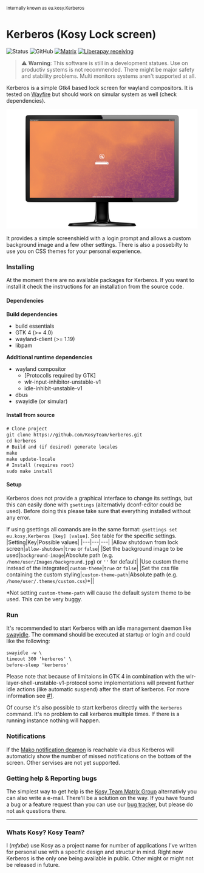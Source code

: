 <sup>Internally known as eu.kosy.Kerberos</sup>
# Kerberos (Kosy Lock screen)

![Status](https://img.shields.io/badge/⚒_status-active-blue?style=flat-square)
![GitHub](https://img.shields.io/github/license/kosyteam/kerberos?style=flat-square)
[![Matrix](https://img.shields.io/matrix/kosyteam:mfxbe.de?logo=matrix&style=flat-square&color=brightgreen)](https://matrix.to/#/#kosyteam:mfxbe.de)
[![Liberapay receiving](https://img.shields.io/liberapay/receives/mfxbe?logo=liberapay&style=flat-square)](https://liberapay.com/mfxbe/donate)


> :warning: **Warning**: This software is still in a development statues. Use on productiv systems is not recommended. There might be major safety and stability problems. Multi monitors systems aren't supported at all.

Kerberos is a simple Gtk4 based lock screen for wayland compositors. It is tested on [Wayfire](https://wayfire.org/) but should work on simular system as well (check dependencies).

[![Preview image with link to video](https://raw.githubusercontent.com/KosyTeam/kerberos/master/preview.png "Click to see video")](https://tube.odat.xyz/videos/watch/bae82edf-c454-4f10-9fd1-856e7fd7b3c0?autoplay=1&muted=1)

It provides a simple screenshield with a login prompt and allows a custom background image and a few other settings. There is also a possebilty to use you on CSS themes for your personal experience.

### Installing
At the moment there are no available packages for Kerberos. If you want to install it check the instructions for an installation from the source code.

#### Dependencies

**Build dependencies**
* build essentials
* GTK 4 (>= 4.0)
* wayland-client (>= 1.19)
* libpam

**Additional runtime dependencies**
* wayland compositor
  * [Protocolls required by GTK]
  * wlr-input-inhibitor-unstable-v1
  * idle-inhibit-unstable-v1
* dbus
* swayidle (or simular)

#### Install from source
```
# Clone project
git clone https://github.com/KosyTeam/kerberos.git
cd kerberos
# Build and (if desired) generate locales
make
make update-locale
# Install (requires root)
sudo make install
```
#### Setup
Kerberos does not provide a graphical interface to change its settings, but this can easily done with `gsettings` (alternativly dconf-editor could be used). Before doing this please take sure that everything installed without any error.

If using gsettings all comands are in the same format: `gsettings set eu.kosy.Kerberos [key] [value]`. See table for the specific settings.
|Setting|Key|Possible values|
|---|---|---|
|Allow shutdown from lock screen|`allow-shutdown`|`true` or `false`|
|Set the background image to be used|`background-image`|Absolute path (e.g. `/home/user/Images/background.jpg`) or `''` for default|
|Use custom theme instead of the integrated|`custom-theme`|`true` or `false`|
|Set the css file containing the custom styling|`custom-theme-path`|Absolute path (e.g. `/home/user/.themes/custom.css`)*||

*Not setting `custom-theme-path` will cause the default system theme to be used. This can be very buggy.

### Run
It's recommended to start Kerberos with an idle management daemon like [swayidle](https://github.com/swaywm/swayidle). The command should be executed at startup or login and could like the following:

```
swayidle -w \
timeout 300 'kerberos' \
before-sleep 'kerberos'
```

Please note that because of limitaions in GTK 4 in combination with the wlr-layer-shell-unstable-v1-protocol some implementations will prevent further idle actions (like automatic suspend) after the start of kerberos. For more information see [#1](https://github.com/KosyTeam/kerberos/issues/1#issue-894604370).

Of course it's also possible to start kerberos directly with the `kerberos` command. It's no problem to call kerberos multiple times. If there is a running instance nothing will happen.

### Notifications
If the [Mako notification deamon](https://wayland.emersion.fr/mako/) is reachable via dbus Kerberos will automaticly show the number of missed notifications on the bottom of the screen. Other servises are not yet supported. 

### Getting help & Reporting bugs

The simplest way to get help is the [Kosy Team Matrix Group](https://matrix.to/#/#kosyteam:mfxbe.de) alternativly you can also write a e-mail. There'll be a solution on the way. If you have found a bug or a feature request than you can use our [bug tracker](https://github.com/KosyTeam/kerberos/issues), but please do not ask questions there.

---

### Whats Kosy? Kosy Team?
I (*mfxbe*) use Kosy as a project name for number of applications I've written for personal use with a specific design and structur in mind. Right now Kerberos is the only one being available in public. Other might or might not be released in future.
